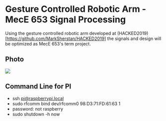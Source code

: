 # Gesture Controlled Robotic Arm - MecE 653 Signal Processing
Using the gesture controlled robotic arm developed at (HACKED2019)[https://github.com/MarkSherstan/HACKED2019] the signals and design will be optimized as MecE 653's term project.

## Photo
![](https://github.com/MarkSherstan/HACKED2019/blob/master/data/demoImage.png)

## Command Line for PI
* ssh pi@raspberrypi.local
* sudo rfcomm bind dev/rfcomm0 98:D3:71:FD:61:63 1
* password: not raspberry
* sudo shutdown -h now

